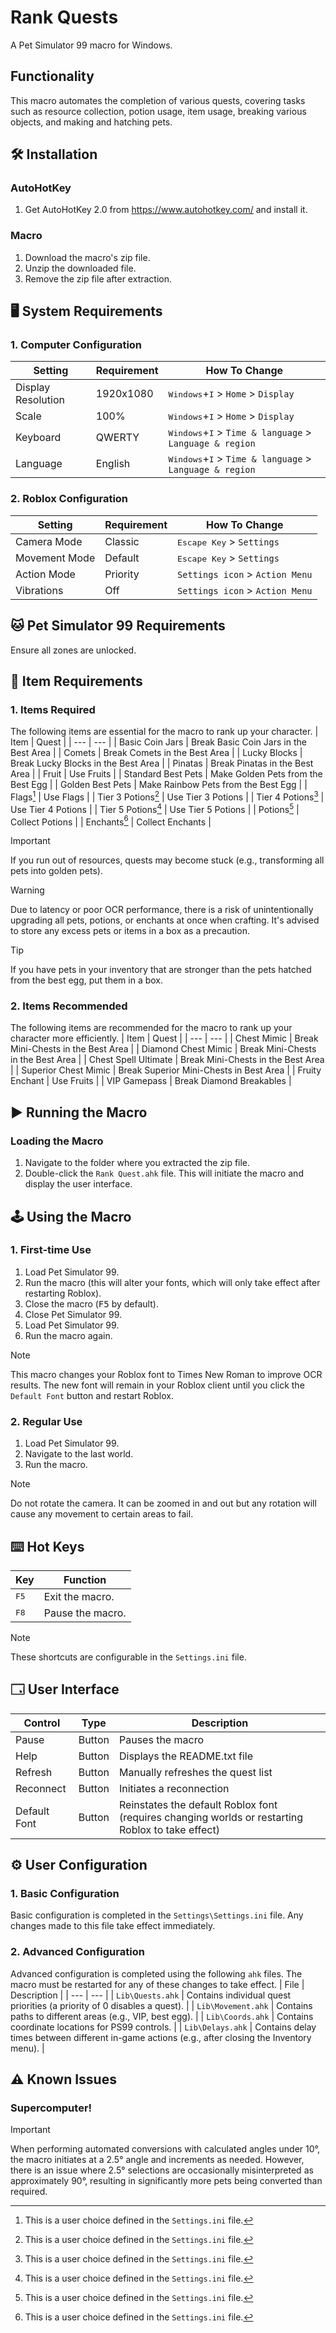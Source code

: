 # Rank Quests
A Pet Simulator 99 macro for Windows.

## Functionality
This macro automates the completion of various quests, covering tasks such as resource collection, potion usage, item usage, breaking various objects, and making and hatching pets.

## 🛠️ Installation

### AutoHotKey
1. Get AutoHotKey 2.0 from https://www.autohotkey.com/ and install it.

### Macro
1. Download the macro's zip file.
2. Unzip the downloaded file.
3. Remove the zip file after extraction.

## 🖥️ System Requirements

### 1. Computer Configuration
| Setting | Requirement | How To Change |
| --- | --- | --- |
| Display Resolution | 1920x1080 | <kbd>Windows</kbd>+<kbd>I</kbd> > `Home` > `Display` |
| Scale | 100% | <kbd>Windows</kbd>+<kbd>I</kbd> > `Home` > `Display` |
| Keyboard | QWERTY | <kbd>Windows</kbd>+<kbd>I</kbd> > `Time & language` > `Language & region` |
| Language | English | <kbd>Windows</kbd>+<kbd>I</kbd> > `Time & language` > `Language & region` |

### 2. Roblox Configuration
| Setting | Requirement | How To Change |
| --- | --- | --- |
| Camera Mode | Classic | <kbd>Escape Key</kbd> > `Settings` |
| Movement Mode | Default | <kbd>Escape Key</kbd> > `Settings` |
| Action Mode | Priority | `Settings icon` > `Action Menu` |
| Vibrations | Off | `Settings icon` > `Action Menu` |

## 🐱 Pet Simulator 99 Requirements
Ensure all zones are unlocked.

## 🍎 Item Requirements

### 1. Items Required
The following items are essential for the macro to rank up your character.
| Item | Quest |
| --- | --- |
| Basic Coin Jars | Break Basic Coin Jars in the Best Area |
| Comets | Break Comets in the Best Area |
| Lucky Blocks | Break Lucky Blocks in the Best Area |
| Pinatas | Break Pinatas in the Best Area |
| Fruit | Use Fruits |
| Standard Best Pets | Make Golden Pets from the Best Egg |
| Golden Best Pets | Make Rainbow Pets from the Best Egg |
| Flags[^1] | Use Flags |
| Tier 3 Potions[^1] | Use Tier 3 Potions |
| Tier 4 Potions[^1] | Use Tier 4 Potions |
| Tier 5 Potions[^1] | Use Tier 5 Potions |
| Potions[^1] | Collect Potions |
| Enchants[^1] | Collect Enchants |

[^1]: This is a user choice defined in the `Settings.ini` file.

> [!IMPORTANT]
> If you run out of resources, quests may become stuck (e.g., transforming all pets into golden pets).

> [!WARNING]
> Due to latency or poor OCR performance, there is a risk of unintentionally upgrading all pets, potions, or enchants at once when crafting. It's advised to store any excess pets or items in a box as a precaution.

> [!TIP]
> If you have pets in your inventory that are stronger than the pets hatched from the best egg, put them in a box.

### 2. Items Recommended
The following items are recommended for the macro to rank up your character more efficiently.
| Item | Quest |
| --- | --- |
| Chest Mimic | Break Mini-Chests in the Best Area |
| Diamond Chest Mimic | Break Mini-Chests in the Best Area |
| Chest Spell Ultimate | Break Mini-Chests in the Best Area |
| Superior Chest Mimic | Break Superior Mini-Chests in Best Area |
| Fruity Enchant | Use Fruits |
| VIP Gamepass | Break Diamond Breakables |

## ▶️ Running the Macro

### Loading the Macro
1. Navigate to the folder where you extracted the zip file.
2. Double-click the `Rank Quest.ahk` file. This will initiate the macro and display the user interface.

## 🕹️ Using the Macro

### 1. First-time Use
1. Load Pet Simulator 99.
2. Run the macro (this will alter your fonts, which will only take effect after restarting Roblox).
3. Close the macro (<kbd>F5</kbd> by default).
4. Close Pet Simulator 99.
5. Load Pet Simulator 99.
6. Run the macro again.

> [!NOTE]  
> This macro changes your Roblox font to Times New Roman to improve OCR results. The new font will remain in your Roblox client until you click the `Default Font` button and restart Roblox.

### 2. Regular Use
1. Load Pet Simulator 99.
2. Navigate to the last world.
3. Run the macro.

> [!NOTE]  
> Do not rotate the camera. It can be zoomed in and out but any rotation will cause any movement to certain areas to fail.

## ⌨️ Hot Keys
| Key | Function |
| --- | --- |
| <kbd>F5</kbd> | Exit the macro. |
| <kbd>F8</kbd> | Pause the macro. |

> [!NOTE]  
>  These shortcuts are configurable in the `Settings.ini` file.

## 🗔 User Interface
| Control | Type | Description |
| --- | --- | --- |
| Pause | Button | Pauses the macro |
| Help | Button | Displays the README.txt file |
| Refresh | Button | Manually refreshes the quest list |
| Reconnect | Button | Initiates a reconnection |
| Default Font | Button | Reinstates the default Roblox font (requires changing worlds or restarting Roblox to take effect) |

## ⚙️ User Configuration

### 1. Basic Configuration
Basic configuration is completed in the `Settings\Settings.ini` file. Any changes made to this file take effect immediately.

### 2. Advanced Configuration
Advanced configuration is completed using the following `ahk` files. The macro must be restarted for any of these changes to take effect.
| File | Description |
| --- | --- |
| `Lib\Quests.ahk` | Contains individual quest priorities (a priority of 0 disables a quest). |
| `Lib\Movement.ahk` | Contains paths to different areas (e.g., VIP, best egg). |
| `Lib\Coords.ahk` | Contains coordinate locations for PS99 controls. |
| `Lib\Delays.ahk` | Contains delay times between different in-game actions (e.g., after closing the Inventory menu). |

## ⚠️ Known Issues

### Supercomputer!
> [!IMPORTANT]
> When performing automated conversions with calculated angles under 10°, the macro initiates at a 2.5° angle and increments as needed. However, there is an issue where 2.5° selections are occasionally misinterpreted as approximately 90°, resulting in significantly more pets being converted than required.
